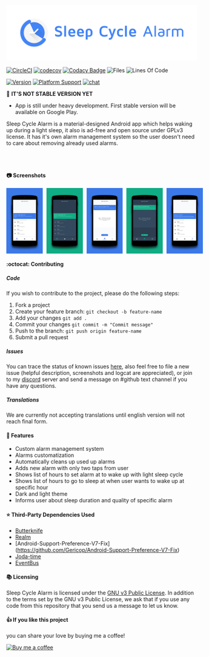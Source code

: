 ![logo](preview/logo/logohorizontal.png)

[![CircleCI](https://circleci.com/gh/letelete/Sleep-Cycle-Alarm/tree/master.svg?style=svg)](https://circleci.com/gh/letelete/Sleep-Cycle-Alarm/tree/master)
[![codecov](https://codecov.io/gh/letelete/Sleep-Cycle-Alarm/branch/master/graph/badge.svg)](https://codecov.io/gh/letelete/Sleep-Cycle-Alarm)
[![Codacy Badge](https://api.codacy.com/project/badge/Grade/33b08e7d256b4b348513f083d2586b76)](https://www.codacy.com/app/letelete/Sleep-Cycle-Alarm?utm_source=github.com&amp;utm_medium=referral&amp;utm_content=letelete/Sleep-Cycle-Alarm&amp;utm_campaign=Badge_Grade)
![Files](https://tokei.rs/b1/github/letelete/Sleep-Cycle-Alarm?category=files)
![Lines Of Code](https://tokei.rs/b1/github/letelete/Sleep-Cycle-Alarm)

[![Version](https://img.shields.io/badge/version-0.9-2ecc71.svg)](https://github.com/letelete/Sleep-Cycle-Alarm)
[![Platform Support](https://img.shields.io/badge/android-%3E%3D%205.0%20(API%2021)-2ecc71.svg)](https://github.com/letelete/Sleep-Cycle-Alarm)
[![chat](https://img.shields.io/badge/chat-on%20discord-7289DA.svg?style=flat)](https://discord.gg/7Rgg5Zc)

📌 **IT'S NOT STABLE VERSION YET**

* App is still under heavy development. First stable version will be available on Google Play.

Sleep Cycle Alarm is a material-designed Android app which helps waking up during a light sleep, it also is ad-free and open source under GPLv3 license. It has it's own alarm management system so the user doesn't need to care about removing already used alarms.<br/>

<!-- TODO:
<div style="display:flex;" >
<a href="https://play.google.comc">
    <img alt="Get it on Google Play"
        height="80"
        src="https://play.google.com/intl/en_us/badges/images/generic/en_badge_web_generic.png" />
</a>
</div>
-->

</br></br>

#### :camera: Screenshots
<div style="display:flex;" >
<img  src="./preview/screenshots/0.png" width="19%" >
<img style="margin-left:10px;" src="./preview/screenshots/1.png" width="19%" >
<img style="margin-left:10px;" src="./preview/screenshots/2.png" width="19%" >
<img style="margin-left:10px;" src="./preview/screenshots/3.png" width="19%" >
<img style="margin-left:10px;" src="./preview/screenshots/4.png" width="19%" >

</div>

#### :octocat: Contributing

##### Code 

If you wish to contribute to the project, please do the following steps:
1. Fork a project
2. Create your feature branch: `git checkout -b feature-name`
3. Add your changes `git add .`
4. Commit your changes `git commit -m "Commit message"`
5. Push to the branch: `git push origin feature-name`
6. Submit a pull request

##### Issues

You can trace the status of known issues [here](https://github.com/letelete/Sleep-Cycle-Alarm/issues),
also feel free to file a new issue (helpful description, screenshots and logcat are appreciated), or join to my [discord](https://discord.gg/7Rgg5Zc) server and send a message on #github text channel if you have any questions.

##### Translations

We are currently not accepting translations until english version will not reach final form.
<!-- TODO:
If you are able to contribute with a new translation of a missing language or if you want to improve an existing one, we greatly appreciate any suggestion!
The project uses [Lokalise](https://lokalise.co/URL_TO_PROJECT), a platform that allows anybody to contribute to translating the app
-->

#### :gem: Features

* Custom alarm management system
* Alarms customatization
* Automatically cleans up used up alarms
* Adds new alarm with only two taps from user
* Shows list of hours to set alarm at to wake up with light sleep cycle
* Shows list of hours to go to sleep at when user wants to wake up at specific hour
* Dark and light theme
* Informs user about sleep duration and quality of specific alarm
  
#### ⭐️ Third-Party Dependencies Used

* [Butterknife](https://github.com/JakeWharton/butterknife)
* [Realm](https://github.com/realm/realm-java)
* [Android-Support-Preference-V7-Fix]  (https://github.com/Gericop/Android-Support-Preference-V7-Fix)
* [Joda-time](https://github.com/JodaOrg/joda-time)
* [EventBus](https://github.com/greenrobot/EventBus)

#### :books: Licensing

Sleep Cycle Alarm is licensed under the [GNU v3 Public License](https://github.com/letelete/Sleep-Cycle-Alarm/blob/master/LICENSE).
In addition to the terms set by the GNU v3 Public License, we ask that if you use any code from this repository that you send us a message to let us know.

#### 👍 If you like this project

you can share your love by buying me a coffee!

[![Buy me a coffee](https://www.buymeacoffee.com/assets/img/custom_images/orange_img.png)](https://www.buymeacoffee.com/brunokawka)

